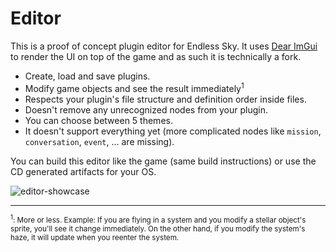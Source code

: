 # Editor

This is a proof of concept plugin editor for Endless Sky. It uses [Dear ImGui](https://github.com/ocornut/imgui) to render the UI on top of the game and as such it is technically a fork.

- Create, load and save plugins.
- Modify game objects and see the result immediately<sup>1</sup>
- Respects your plugin's file structure and definition order inside files.
- Doesn't remove any unrecognized nodes from your plugin.
- You can choose between 5 themes.
- It doesn't support everything yet (more complicated nodes like `mission`, `conversation`, `event`, ... are missing).

You can build this editor like the game (same build instructions) or use the CD generated artifacts for your OS.

![editor-showcase](https://user-images.githubusercontent.com/85879619/131727841-bd3bdfc0-32ce-41c0-bfd2-b5223c37c806.png)


---------

<sub><sup>1</sup>: More or less. Example: If you are flying in a system and you modify a stellar object's sprite, you'll see it change immediately. On the other hand, if you modify the system's haze, it will update when you reenter the system.</sub>
